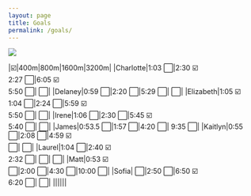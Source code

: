 ```yaml
---
layout: page
title: Goals
permalink: /goals/
---
```


![]({{site.baseurl}}/images/2024TrackAQ.png)

|:ballot_box_with_check:|400m|800m|1600m|3200m|
|Charlotte|1:03 :white_large_square:|2:30 :ballot_box_with_check: <br> 2:27 :white_large_square:|6:05 :ballot_box_with_check: <br> 5:50 :white_large_square:| :white_large_square:|
|Delaney|0:59 :white_large_square:|2:20 :white_large_square:|5:29 :white_large_square:| :white_large_square:|
|Elizabeth|1:05 :ballot_box_with_check: <br> 1:04 :white_large_square:|2:24 :white_large_square:|5:59 :ballot_box_with_check: <br> 5:50 :white_large_square:| :white_large_square:|
|Irene|1:06 :white_large_square:|2:30 :white_large_square:|5:45 :ballot_box_with_check: <br> 5:40 :white_large_square:| :white_large_square:|
|James|0:53.5 :white_large_square:|1:57 :white_large_square:|4:20 :white_large_square:| 9:35 :white_large_square:|
|Kaitlyn|0:55 :white_large_square:|2:08 :white_large_square:|4:59 :ballot_box_with_check: <br> :white_large_square:| :white_large_square:|
|Laurel|1:04 :white_large_square:|2:40 :ballot_box_with_check: <br> 2:32 :white_large_square:| :white_large_square:| :white_large_square:|
|Matt|0:53 :ballot_box_with_check: <br> :white_large_square:|2:00 :white_large_square:|4:30 :white_large_square:|10:00 :white_large_square:|
|Sofia| :white_large_square:|2:50 :white_large_square:|6:50 :ballot_box_with_check: <br> 6:20 :white_large_square:| :white_large_square:|
||||||




